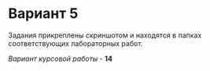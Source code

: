 # Вариант 5

  Задания прикреплены скриншотом и находятся в папках соответствующих лабораторных работ.
  
  *Вариант курсовой работы -* **14**
